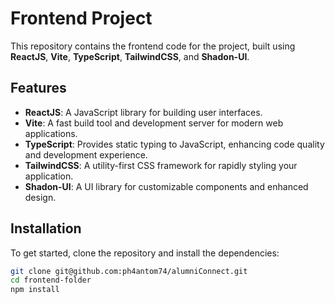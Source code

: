 
# Frontend Project

This repository contains the frontend code for the project, built using **ReactJS**, **Vite**, **TypeScript**, **TailwindCSS**, and **Shadon-UI**.

## Features

- **ReactJS**: A JavaScript library for building user interfaces.
- **Vite**: A fast build tool and development server for modern web applications.
- **TypeScript**: Provides static typing to JavaScript, enhancing code quality and development experience.
- **TailwindCSS**: A utility-first CSS framework for rapidly styling your application.
- **Shadon-UI**: A UI library for customizable components and enhanced design.

## Installation

To get started, clone the repository and install the dependencies:

```bash
git clone git@github.com:ph4antom74/alumniConnect.git
cd frontend-folder
npm install
```

